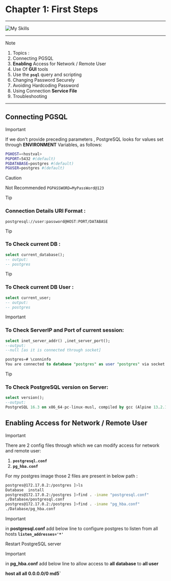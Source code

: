 # Chapter 1: First Steps

---

![My Skills](https://go-skill-icons.vercel.app/api/icons?i=postgres,linux,docker,bash,&perine=6)

---

> [!NOTE]
>
> 1. Topics :
> 1. Connecting PGSQL
> 1. **Enabling** Access for Network / Remote User
> 1. Use Of **GUI** tools
> 1. Use the **`psql`** query and scripting
> 1. Changing Password Securely
> 1. Avoiding Hardcoding Password
> 1. Using Connection **Service File**
> 1. Troubleshooting

---

## Connecting PGSQL

> [!IMPORTANT]
> If we don't provide preceding parameters , PostgreSQL looks for values set through **ENVIRONMENT** Variables, as follows:
>
> ```bash
> PGHOST=<hostval>
> PGPORT=5432 #(default)
> PGDATABASE=postgres #(default)
> PGUSER=postgres #(default)
> ```

> [!CAUTION]
> Not Recommended
> `PGPASSWORD=MyPassWord@123`

> [!TIP]
>
> ### Connection Details URI Format :
>
> ```link
> postgresql://user:password@HOST:PORT/DATABASE
> ```

> [!TIP]
>
> ### To Check current DB :
>
> ```sql
> select current_database();
> -- output:
> -- postgres
> ```

> [!TIP]
>
> ### To Check current DB User :
>
> ```sql
> select current_user;
> -- output:
> -- postgres
> ```

> [!IMPORTANT]
>
> ### To Check ServerIP and Port of current session:
>
> ```sql
> select inet_server_addr() ,inet_server_port();
> --output:
> --null [as it is connected through socket]
> ```
>
> ```sql
> postgres=# \conninfo
> You are connected to database "postgres" as user "postgres" via socket in "/tmp" at port "5432".
> ```

> [!TIP]
>
> ### To Check PostgreSQL version on Server:
>
> ```sql
> select version();
> --output:
> PostgreSQL 16.3 on x86_64-pc-linux-musl, compiled by gcc (Alpine 13.2.1_git20240309) 13.2.1 20240309, 64-bit
> ```

## Enabling Access for Network / Remote User

> [!IMPORTANT]
>
> There are 2 config files through which we can modify access for network and remote user:
>
> 1. **`postgresql.conf`**
> 1. **`pg_hba.conf`**
>
> For my postgres image those 2 files are present in below path :
>
> ```bash
> postgres@172.17.0.2:/postgres ]>ls
> Database  install
> postgres@172.17.0.2:/postgres ]>find . -iname "postgresql.conf"
> ./Database/postgresql.conf
> postgres@172.17.0.2:/postgres ]>find . -iname "pg_hba.conf"
> ./Database/pg_hba.conf
> ```

> [!IMPORTANT]
> in **postgresql.conf** add below line to configure postgres to listen from all hosts
> **`listen_addresses='*'`**
>
> Restart PostgreSQL server

> [!IMPORTANT]
> in **pg_hba.conf** add below line to allow access to **all database** to **all user**
>
> **host all all 0.0.0.0/0 md5`**
